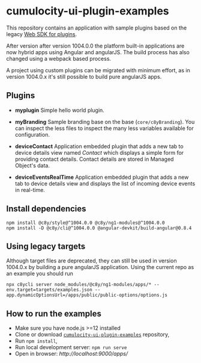 cumulocity-ui-plugin-examples
=============================

This repository contains an application with sample plugins based on the legacy [Web SDK for plugins](https://cumulocity.com/guides/web/web-sdk-for-plugins/).

After version after version 1004.0.0 the platform built-in applications are now hybrid apps using Angular and angularJS.
The build process has also changed using a webpack based process.

A project using custom plugins can be migrated with minimum effort, as in version 1004.0.x it's still  possible to build pure angularJS apps.


Plugins
-------

* **myplugin**
Simple hello world plugin.

* **myBranding**
Sample branding base on the base (`core/c8yBranding`). You can inspect the less files to inspect the many less variables available for configuration.

* **deviceContact**
Application embedded plugin that adds a new tab to device details view named *Contact* which displays a simple form for providing contact details. Contact details are stored in Managed Object's data.

* **deviceEventsRealTime**
Application embedded plugin that adds a new tab to device details view and displays the list of incoming device events in real-time.

## Install dependencies

```
npm install @c8y/style@^1004.0.0 @c8y/ng1-modules@^1004.0.0
npm install -D @c8y/cli@^1004.0.0 @angular-devkit/build-angular@0.8.4
```

## Using legacy targets

Although target files are deprecated, they can still be used in version 1004.0.x by building a pure angularJS application.
Using the current repo as an example you should run

```
npx c8ycli server node_modules/@c8y/ng1-modules/apps/* --env.target=targets/examples.json --app.dynamicOptionsUrl=/apps/public/public-options/options.js
```


How to run the examples
-----------------------
* Make sure you have node.js >=12 installed
* Clone or download [`cumulocity-ui-plugin-examples`](https://bitbucket.org/m2m/cumulocity-ui-plugin-examples) repository,
* Run `npm install`,
* Run local development server: `npm run serve`
* Open in browser: *http://localhost:9000/apps/<appname>*

